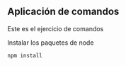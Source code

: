 ## Aplicación  de comandos

Este es el ejercicio de comandos

Instalar los paquetes de node

```
npm install
```